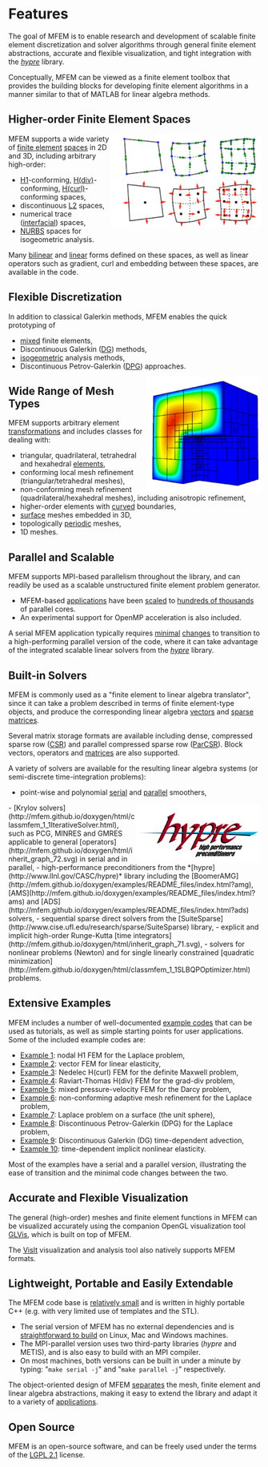 # Features

The goal of MFEM is to enable research and development of scalable finite element discretization and solver algorithms through general finite element abstractions, accurate and flexible visualization, and tight integration with the *[hypre](http://www.llnl.gov/CASC/hypre)* library.

Conceptually, MFEM can be viewed as a finite element toolbox that provides the building blocks for developing finite element algorithms in a manner similar to that of MATLAB for linear algebra methods.

## Higher-order Finite Element Spaces

<img src="../img/ho-spaces-padding.png" align="right" alt="H(curl) and H(div) spaces">

MFEM supports a wide variety of [finite element](http://mfem.github.io/doxygen/html/inherit_graph_16.svg) [spaces](http://mfem.github.io/doxygen/html/inherit_graph_17.svg) in 2D and 3D, including arbitrary high-order:

 - [H1](http://mfem.github.io/doxygen/examples/README_files/index.html?h1)-conforming, [H(div)](http://mfem.github.io/doxygen/examples/README_files/index.html?hdiv)-conforming, [H(curl)](http://mfem.github.io/doxygen/examples/README_files/index.html?hcurl)-conforming spaces,
 - discontinuous [L2](http://mfem.github.io/doxygen/examples/README_files/index.html?l2) spaces,
 - numerical trace ([interfacial](http://mfem.github.io/doxygen/examples/README_files/index.html?h12)) spaces,
 - [NURBS](http://mfem.github.io/doxygen/examples/README_files/index.html?nurbs) spaces for isogeometric analysis.

Many [bilinear](http://mfem.github.io/doxygen/html/inherit_graph_67.svg) and [linear](http://mfem.github.io/doxygen/html/inherit_graph_40.svg) forms defined on these spaces, as well as linear operators such as gradient, curl and embedding between these spaces, are available in the code.

## Flexible Discretization

In addition to classical Galerkin methods, MFEM enables the quick prototyping of

 - [mixed](http://mfem.github.io/doxygen/examples/README_files/index.html?mixed) finite elements,
 - Discontinuous Galerkin ([DG](http://mfem.github.io/doxygen/examples/README_files/index.html?dg)) methods,
 - [isogeometric](http://mfem.github.io/doxygen/examples/README_files/index.html?nurbs) analysis methods,
 - Discontinuous Petrov-Galerkin ([DPG](http://mfem.github.io/doxygen/examples/README_files/index.html?dpg)) approaches.

<img src="../img/ex6.png" align="right" width="230">

## Wide Range of Mesh Types

MFEM supports arbitrary element [transformations](http://mfem.github.io/doxygen/html/inherit_graph_14.svg) and includes classes for dealing with:

 - triangular, quadrilateral, tetrahedral and hexahedral [elements](http://mfem.github.io/doxygen/html/inherit_graph_13.svg),
 - conforming local mesh refinement (triangular/tetrahedral meshes),
 - non-conforming mesh refinement (quadrilateral/hexahedral meshes), including anisotropic refinement,
 - higher-order elements with [curved](https://github.com/glvis/glvis/wiki/CurvilinearVTKMeshes) boundaries,
 - [surface](https://github.com/mfem/mfem/blob/master/data/square-disc-surf.mesh) meshes embedded in 3D,
 - topologically [periodic](https://github.com/mfem/mfem/blob/master/data/periodic-hexagon.mesh) meshes,
 - 1D meshes.

## Parallel and Scalable

MFEM supports MPI-based parallelism throughout the library, and can readily be used as a scalable unstructured finite element problem generator.

 - MFEM-based [applications](http://www.llnl.gov/casc/blast) have been [scaled](http://www.llnl.gov/casc/blast/parallel.php) to [hundreds of thousands](http://computation.llnl.gov/project/blast/images/blast_strong_vulcan_inline.png) of parallel cores.
 - An experimental support for OpenMP acceleration is also included.

A serial MFEM application typically requires [minimal](http://mfem.github.io/doxygen/html/ex1_8cpp_source.html) [changes](http://mfem.github.io/doxygen/html/ex1p_8cpp_source.html) to transition to a high-performing parallel version of the code, where it can take advantage of the integrated scalable linear solvers from the *[hypre](http://www.llnl.gov/CASC/hypre)* library.

## Built-in Solvers

MFEM is commonly used as a "finite element to linear algebra translator", since it can take a problem described in terms of finite element-type objects, and produce the corresponding linear algebra
[vectors](http://mfem.github.io/doxygen/html/inherit_graph_102.svg) and [sparse matrices](http://mfem.github.io/doxygen/html/inherit_graph_72.svg).

Several matrix storage formats are available including dense, compressed sparse row ([CSR](http://mfem.github.io/doxygen/html/classmfem_1_1SparseMatrix.html)) and parallel compressed sparse row ([ParCSR](http://mfem.github.io/doxygen/html/classmfem_1_1HypreParMatrix.html)). Block vectors, operators and [matrices](http://mfem.github.io/doxygen/html/classmfem_1_1BlockMatrix.html) are also supported.

A variety of solvers are available for the resulting linear algebra systems (or semi-discrete time-integration problems):

 - point-wise and polynomial [serial](http://mfem.github.io/doxygen/html/classmfem_1_1SparseSmoother.html) and [parallel](http://mfem.github.io/doxygen/html/classmfem_1_1HypreSmoother.html) smoothers,
<img src="../img/hypre_wiw.gif" align="right" width="250">
 - [Krylov solvers](http://mfem.github.io/doxygen/html/classmfem_1_1IterativeSolver.html), such as PCG, MINRES and GMRES applicable to general [operators](http://mfem.github.io/doxygen/html/inherit_graph_72.svg) in serial and in parallel,
 - high-performance preconditioners from the *[hypre](http://www.llnl.gov/CASC/hypre)* library including the [BoomerAMG](http://mfem.github.io/doxygen/examples/README_files/index.html?amg), [AMS](http://mfem.github.io/doxygen/examples/README_files/index.html?ams) and [ADS](http://mfem.github.io/doxygen/examples/README_files/index.html?ads) solvers,
 - sequential sparse direct solvers from the [SuiteSparse](http://www.cise.ufl.edu/research/sparse/SuiteSparse) library,
 - explicit and implicit high-order Runge-Kutta [time integrators](http://mfem.github.io/doxygen/html/inherit_graph_71.svg),
 - solvers for nonlinear problems (Newton) and for single linearly constrained [quadratic minimization](http://mfem.github.io/doxygen/html/classmfem_1_1SLBQPOptimizer.html) problems.

## Extensive Examples

MFEM includes a number of well-documented [example codes](http://mfem.github.io/doxygen/examples/README_files/index.html) that can be used as tutorials, as well as simple starting points for user applications. Some of the included example codes are:

 - [Example 1](http://mfem.github.io/doxygen/html/ex1_8cpp_source.html): nodal H1 FEM for the Laplace problem,
 - [Example 2](http://mfem.github.io/doxygen/html/ex2_8cpp_source.html): vector FEM for linear elasticity,
 - [Example 3](http://mfem.github.io/doxygen/html/ex3_8cpp_source.html): Nedelec H(curl) FEM for the definite Maxwell problem,
 - [Example 4](http://mfem.github.io/doxygen/html/ex4_8cpp_source.html): Raviart-Thomas H(div) FEM for the grad-div problem,
 - [Example 5](http://mfem.github.io/doxygen/html/ex5_8cpp_source.html): mixed pressure-velocity FEM for the Darcy problem,
 - [Example 6](http://mfem.github.io/doxygen/html/ex6_8cpp_source.html): non-conforming adaptive mesh refinement for the Laplace problem,
 - [Example 7](http://mfem.github.io/doxygen/html/ex7_8cpp_source.html): Laplace problem on a surface (the unit sphere),
 - [Example 8](http://mfem.github.io/doxygen/html/ex8_8cpp_source.html): Discontinuous Petrov-Galerkin (DPG) for the Laplace problem,
 - [Example 9](http://mfem.github.io/doxygen/html/ex9_8cpp_source.html): Discontinuous Galerkin (DG) time-dependent advection,
 - [Example 10](http://mfem.github.io/doxygen/html/ex10_8cpp_source.html): time-dependent implicit nonlinear elasticity.

Most of the examples have a serial and a parallel version, illustrating the ease of transition and the minimal code changes between the two.

## Accurate and Flexible Visualization

The general (high-order) meshes and finite element functions in MFEM can be visualized accurately using the companion OpenGL visualization tool [GLVis](http://glvis.org), which is built on top of MFEM.

The [VisIt](http://visit.llnl.gov) visualization and analysis tool also natively supports MFEM formats.

## Lightweight, Portable and Easily Extendable

The MFEM code base is [relatively small](https://github.com/mfem/mfem/wiki/Releases) and is written in highly portable C++ (e.g. with very limited use of templates and the STL).

 - The serial version of MFEM has no external dependencies and is [straightforward to build](https://github.com/mfem/mfem/wiki/Building) on Linux, Mac and Windows machines.
 - The MPI-parallel version uses two third-party libraries (*hypre* and METIS), and is also easy to build with an MPI compiler.
 - On most machines, both versions can be built in under a minute by typing: "`make serial -j`" and "`make parallel -j`" respectively.

The object-oriented design of MFEM [separates](http://mfem.github.io/doxygen/html/index.html) the mesh, finite element and linear algebra abstractions, making it easy to extend the library and adapt it to a variety of [applications](https://github.com/mfem/mfem/wiki/Publications).

## Open Source

MFEM is an open-source software, and can be freely used under the terms of the [LGPL 2.1](https://www.gnu.org/licenses/lgpl-2.1.html) license.
